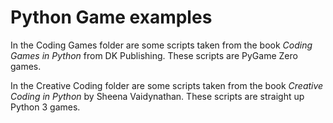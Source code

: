 # Python Game examples

In the Coding Games folder are some scripts taken from the book *Coding Games in Python* from DK Publishing.  These scripts are PyGame Zero games.

In the Creative Coding folder are some scripts taken from the book *Creative Coding in Python* by Sheena Vaidynathan.  These scripts are straight up Python 3 games.
